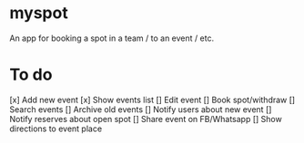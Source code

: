# myspot
An app for booking a spot in a team / to an event / etc.

# To do
[x] Add new event
[x] Show events list
[] Edit event
[] Book spot/withdraw
[] Search events
[] Archive old events
[] Notify users about new event
[] Notify reserves about open spot
[] Share event on FB/Whatsapp
[] Show directions to event place
